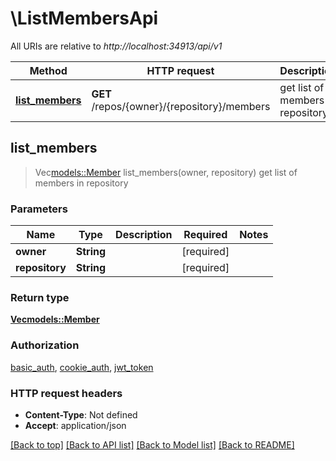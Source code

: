 # \ListMembersApi

All URIs are relative to *http://localhost:34913/api/v1*

Method | HTTP request | Description
------------- | ------------- | -------------
[**list_members**](ListMembersApi.md#list_members) | **GET** /repos/{owner}/{repository}/members | get list of members in repository



## list_members

> Vec<models::Member> list_members(owner, repository)
get list of members in repository

### Parameters


Name | Type | Description  | Required | Notes
------------- | ------------- | ------------- | ------------- | -------------
**owner** | **String** |  | [required] |
**repository** | **String** |  | [required] |

### Return type

[**Vec<models::Member>**](Member.md)

### Authorization

[basic_auth](../README.md#basic_auth), [cookie_auth](../README.md#cookie_auth), [jwt_token](../README.md#jwt_token)

### HTTP request headers

- **Content-Type**: Not defined
- **Accept**: application/json

[[Back to top]](#) [[Back to API list]](../README.md#documentation-for-api-endpoints) [[Back to Model list]](../README.md#documentation-for-models) [[Back to README]](../README.md)

